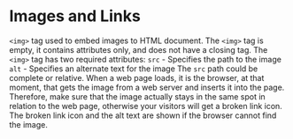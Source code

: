 # Images and Links

`<img>` tag used to embed images to HTML document.
The `<img>` tag is empty, it contains attributes only, and does not have a closing tag.
The `<img>` tag has two required attributes:
  `src` - Specifies the path to the image
  `alt` - Specifies an alternate text for the image
The `src` path could be complete or relative.
When a web page loads, it is the browser, at that moment, that gets the image from a web server and inserts it into the page. Therefore, make sure that the image actually stays in the same spot in relation to the web page, otherwise your visitors will get a broken link icon. The broken link icon and the alt text are shown if the browser cannot find the image.